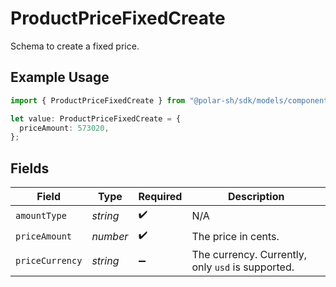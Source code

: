 # ProductPriceFixedCreate

Schema to create a fixed price.

## Example Usage

```typescript
import { ProductPriceFixedCreate } from "@polar-sh/sdk/models/components/productpricefixedcreate.js";

let value: ProductPriceFixedCreate = {
  priceAmount: 573020,
};
```

## Fields

| Field                                             | Type                                              | Required                                          | Description                                       |
| ------------------------------------------------- | ------------------------------------------------- | ------------------------------------------------- | ------------------------------------------------- |
| `amountType`                                      | *string*                                          | :heavy_check_mark:                                | N/A                                               |
| `priceAmount`                                     | *number*                                          | :heavy_check_mark:                                | The price in cents.                               |
| `priceCurrency`                                   | *string*                                          | :heavy_minus_sign:                                | The currency. Currently, only `usd` is supported. |